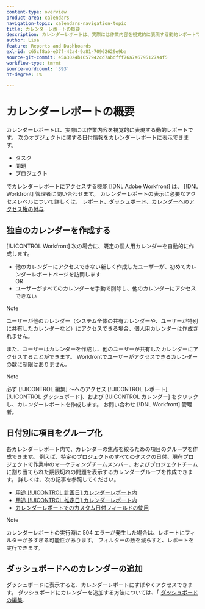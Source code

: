 ```yaml
---
content-type: overview
product-area: calendars
navigation-topic: calendars-navigation-topic
title: カレンダーレポートの概要
description: カレンダーレポートは、実際には作業内容を視覚的に表現する動的レポートです。 カレンダーレポートには、次のオブジェクトの日付情報を表示できます。編集
author: Lisa
feature: Reports and Dashboards
exl-id: c65cf8ab-e37f-42a4-9a81-70962629e9ba
source-git-commit: e5a3024b1657942cd7abdfff76a7a6795127a4f5
workflow-type: tm+mt
source-wordcount: '393'
ht-degree: 1%

---
```


# カレンダーレポートの概要

カレンダーレポートは、実際には作業内容を視覚的に表現する動的レポートです。 次のオブジェクトに関する日付情報をカレンダーレポートに表示できます。

* タスク
* 問題
* プロジェクト

でカレンダーレポートにアクセスする機能 [!DNL Adobe Workfront] は、 [!DNL Workfront] 管理者に問い合わせます。 カレンダーレポートの表示に必要なアクセスレベルについて詳しくは、 [レポート、ダッシュボード、カレンダーへのアクセス権の付与](../../../administration-and-setup/add-users/configure-and-grant-access/grant-access-reports-dashboards-calendars.md).

## 独自のカレンダーを作成する

[!UICONTROL Workfront] 次の場合に、既定の個人用カレンダーを自動的に作成します。

* 他のカレンダーにアクセスできない新しく作成したユーザーが、初めてカレンダーレポートページを訪問します\
   OR
* ユーザーがすべてのカレンダーを手動で削除し、他のカレンダーにアクセスできない

>[!NOTE]
>
>ユーザーが他のカレンダー（システム全体の共有カレンダーや、ユーザーが特別に共有したカレンダーなど）にアクセスできる場合、個人用カレンダーは作成されません。

また、ユーザーはカレンダーを作成し、他のユーザーが共有したカレンダーにアクセスすることができます。 Workfrontでユーザーがアクセスできるカレンダーの数に制限はありません。

>[!NOTE]
>
>必ず [!UICONTROL 編集] ～へのアクセス [!UICONTROL レポート], [!UICONTROL ダッシュボード]、および [!UICONTROL カレンダー] をクリックし、カレンダーレポートを作成します。 お問い合わせ [!DNL Workfront] 管理者。

## 日付別に項目をグループ化

各カレンダーレポート内で、カレンダーの焦点を絞るための項目のグループを作成できます。 例えば、特定のプロジェクトのすべてのタスクの日付、現在プロジェクトで作業中のマーケティングチームメンバー、およびプロジェクトチームに割り当てられた期限切れの問題を表示するカレンダーグループを作成できます。 詳しくは、次の記事を参照してください。

* [用途 [!UICONTROL 計画日] カレンダーレポート内](../../../reports-and-dashboards/reports/calendars/use-planned-dates.md)
* [用途 [!UICONTROL 推定日] カレンダーレポート内](../../../reports-and-dashboards/reports/calendars/use-projected-dates.md)
* [カレンダーレポートでのカスタム日付フィールドの使用](../../../reports-and-dashboards/reports/calendars/use-custom-dates.md)

>[!NOTE]
>
>カレンダーレポートの実行時に 504 エラーが発生した場合は、レポートにフィルターが多すぎる可能性があります。 フィルターの数を減らすと、レポートを実行できます。

## ダッシュボードへのカレンダーの追加

ダッシュボードに表示すると、カレンダーレポートにすばやくアクセスできます。 ダッシュボードにカレンダーを追加する方法については、「 [ダッシュボードの編集](../../../reports-and-dashboards/dashboards/creating-and-managing-dashboards/edit-dashboard.md).
